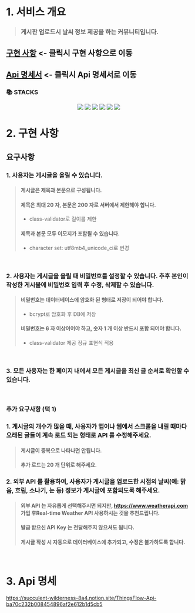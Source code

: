 # 1. 서비스 개요

> ### 게시판 업로드시 날씨 정보 제공을 하는 커뮤니티입니다.

## [구현 사항](#2-구현-사항) <- 클릭시 구현 사항으로 이동

## [Api 명세서](#3-api-명세) <- 클릭시 Api 명세서로 이동

### 📚 STACKS

<div align="center">
  <img src="https://img.shields.io/badge/node-16.17.0-339933?logo=node.js"> 
  <img src="https://img.shields.io/badge/NestJS-9.0.0-E0234E?logo=NestJS"> 
  <img src="https://img.shields.io/badge/TypeScript-4.4.5-3178C6?logo=typescript"> 
  <img src="https://img.shields.io/badge/mysql-8.0.12-4479A1?logo=mysql"> 
  <img src="https://img.shields.io/badge/Swagger-6.1.2-DC382D?logo=swagger"> 
  <img src="https://img.shields.io/badge/TypeORM-0.3.9-010101"> 
</div>

# 2. 구현 사항

## 요구사항

### 1. 사용자는 게시글을 올릴 수 있습니다.

> #### 게시글은 제목과 본문으로 구성됩니다.
>
> #### 제목은 최대 20 자, 본문은 200 자로 서버에서 제한해야 합니다.
>
> - class-validator로 길이를 제한
>
> #### 제목과 본문 모두 이모지가 포함될 수 있습니다.
>
> - character set: utf8mb4_unicode_ci로 변경

 <br/>

### 2. 사용자는 게시글을 올릴 때 비밀번호를 설정할 수 있습니다. 추후 본인이 작성한 게시물에 비밀번호 입력 후 수정, 삭제할 수 있습니다.

> #### 비밀번호는 데이터베이스에 암호화 된 형태로 저장이 되어야 합니다.
>
> - bcrypt로 암호화 후 DB에 저장
>
> #### 비밀번호는 6 자 이상이어야 하고, 숫자 1 개 이상 반드시 포함 되어야 합니다.
>
> - class-validator 제공 정규 표현식 적용

<br/>

### 3. 모든 사용자는 한 페이지 내에서 모든 게시글을 최신 글 순서로 확인할 수 있습니다.

<br/>

### 추가 요구사항 (택 1)

### 1. 게시글의 개수가 많을 때, 사용자가 앱이나 웹에서 스크롤을 내릴 때마다 오래된 글들이 계속 로드 되는 형태로 API 를 수정해주세요.

> #### 게시글이 중복으로 나타나면 안됩니다.
>
> #### 추가 로드는 20 개 단위로 해주세요.

### 2. 외부 API 를 활용하여, 사용자가 게시글을 업로드한 시점의 날씨(예: 맑음, 흐림, 소나기, 눈 등) 정보가 게시글에 포함되도록 해주세요.

> #### 외부 API 는 자유롭게 선택해주시면 되지만, https://www.weatherapi.com 가입 후Real-time Weather API 사용하시는 것을 추천드립니다.
>
> #### 발급 받으신 API Key 는 전달해주지 않으셔도 됩니다.
>
> #### 게시글 작성 시 자동으로 데이터베이스에 추가되고, 수정은 불가하도록 합니다.

<br/>

# 3. Api 명세

https://succulent-wilderness-8a4.notion.site/ThingsFlow-Api-ba70c232b008454896af2e612b1d5cb5

